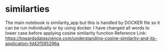 # similarties

The main notebook is similarity_app but this is handled by DOCKER file so it can be run individually or by using docker.
I have changed all words to lower case before applying cosine similarity function
Reference Link: https://towardsdatascience.com/understanding-cosine-similarity-and-its-application-fd42f585296a
